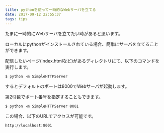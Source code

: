 ```yaml
---
title: pythonを使って一時的なWebサーバを立てる
date: 2017-09-12 22:55:37
tags: tips
---
```


たまに一時的にWebサーバを立てたい時があると思います。

ローカルにpythonがインストールされている場合、簡単にサーバを立てることができます。

配信したいページ(index.htmlなど)があるディレクトリにて、以下のコマンドを実行します。

```
$ python -m SimpleHTTPServer
```

するとデフォルトのポートは8000でWebサーバが起動します。

第2引数でポート番号を指定することもできます。

```
$ python -m SimpleHTTPServer 8001
```

この場合、以下のURLでアクセスが可能です。

```
http://localhost:8001
```
